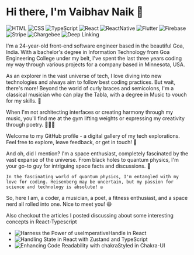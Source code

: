 # Hi there, I'm Vaibhav Naik 👋

![HTML](https://img.shields.io/badge/HTML-E34F26?style=for-the-badge&logo=html5&logoColor=white)
![CSS](https://img.shields.io/badge/CSS-1572B6?&style=for-the-badge&logo=css3&logoColor=white)
![TypeScript](https://img.shields.io/badge/TypeScript-3178C6?style=for-the-badge&logo=typescript&logoColor=white)
![React](https://img.shields.io/badge/React-61DAFB?style=for-the-badge&logo=react&logoColor=black)
![ReactNative](https://img.shields.io/badge/React_Native-20232A?style=for-the-badge&logo=react&logoColor=61DAFB)
![Flutter](https://img.shields.io/badge/Flutter-02569B?style=for-the-badge&logo=flutter&logoColor=white)
![Firebase](https://img.shields.io/badge/Firebase-FFCA28?style=for-the-badge&logo=firebase&logoColor=black)
![Stripe](https://img.shields.io/badge/Stripe-008CDD?style=for-the-badge&logo=stripe&logoColor=white)
![Chargebee](https://img.shields.io/badge/Chargebee-EC4C47?style=for-the-badge&logo=chargebee&logoColor=white)
![Deep Linking](https://img.shields.io/badge/Deep_Linking-3DDC84?style=for-the-badge&logo=android&logoColor=white)

I'm a 24-year-old front-end software engineer based in the beautiful Goa, India. With a bachelor's degree in Information Technology from Goa Engineering College under my belt, I've spent the last three years coding my way through various projects for a company based in Minnesota, USA.

As an explorer in the vast universe of tech, I love diving into new technologies and always aim to follow best coding practices. But wait, there's more! Beyond the world of curly braces and semicolons, I'm a classical musician who can play the Tabla, with a degree in Music to vouch for my skills. 🎵

When I'm not architecting interfaces or creating harmony through my music, you'll find me at the gym lifting weights or expressing my creativity through poetry. 🏋️‍♂️📝

Welcome to my GitHub profile - a digital gallery of my tech explorations. Feel free to explore, leave feedback, or get in touch! 💬

And oh, did I mention? I'm a space enthusiast, completely fascinated by the vast expanse of the universe. From black holes to quantum physics, I'm your go-to guy for intriguing space facts and discussions. 🌌

`In the fascinating world of quantum physics, I'm entangled with my love for coding. Heisenberg may be uncertain, but my passion for science and technology is absolute! ◎`

So, here I am, a coder, a musician, a poet, a fitness enthusiast, and a space nerd all rolled into one. Nice to meet you! 😄


Also checkout the articles I posted discussing about some interesting concepts in React-Typescript
- ![Harness the Power of useImperativeHandle in React](https://medium.com/@vaib1324/harness-the-power-of-useimperativehandle-in-react-9995f53fe149)
- ![Handling State in React with Zustand and TypeScript](https://medium.com/@vaib1324/handling-state-in-react-with-zustand-and-typescript-454464a07eed)
- ![Enhancing Code Readability with chakraStyled in Chakra-UI](https://medium.com/@vaib1324/enhancing-code-readability-with-chakrastyled-in-chakra-ui-9c656219a924)
